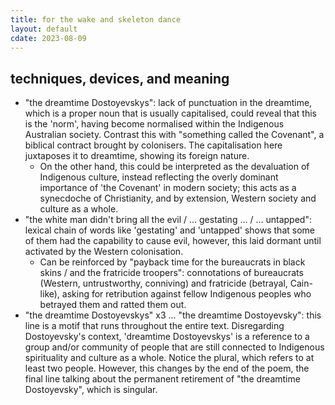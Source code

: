 ```yaml
---
title: for the wake and skeleton dance 
layout: default
cdate: 2023-08-09
---
```


## techniques, devices, and meaning

- "the dreamtime Dostoyevskys": lack of punctuation in the dreamtime, which is a proper noun that is usually capitalised, could reveal that this is the 'norm', having become normalised within the Indigenous Australian society. Contrast this with "something called the Covenant", a biblical contract brought by colonisers. The capitalisation here juxtaposes it to dreamtime, showing its foreign nature.
    - On the other hand, this could be interpreted as the devaluation of Indigenous culture, instead reflecting the overly dominant importance of 'the Covenant' in modern society; this acts as a synecdoche of Christianity, and by extension, Western society and culture as a whole.
- "the white man didn't bring all the evil / ... gestating ... / ... untapped": lexical chain of words like 'gestating' and 'untapped' shows that some of them had the capability to cause evil, however, this laid dormant until activated by the Western colonisation.
    - Can be reinforced by "payback time for the bureaucrats in black skins / and the fratricide troopers": connotations of bureaucrats (Western, untrustworthy, conniving) and fratricide (betrayal, Cain-like), asking for retribution against fellow Indigenous peoples who betrayed them and ratted them out.
- "the dreamtime Dostoyevskys" x3 ... "the dreamtime Dostoyevsky": this line is a motif that runs throughout the entire text. Disregarding Dostoyevsky's context, 'dreamtime Dostoyevskys' is a reference to a group and/or community of people that are still connected to Indigenous spirituality and culture as a whole. Notice the plural, which refers to at least two people. However, this changes by the end of the poem, the final line talking about the permanent retirement of "the dreamtime Dostoyevsky", which is singular.
